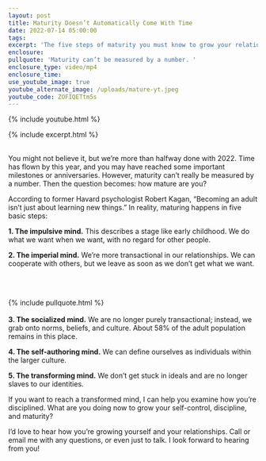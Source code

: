 ```yaml
---
layout: post
title: Maturity Doesn’t Automatically Come With Time
date: 2022-07-14 05:00:00
tags:
excerpt: 'The five steps of maturity you must know to grow your relationships. '
enclosure:
pullquote: 'Maturity can’t be measured by a number. '
enclosure_type: video/mp4
enclosure_time:
use_youtube_image: true
youtube_alternate_image: /uploads/mature-yt.jpeg
youtube_code: ZOFIQETtm5s
---
```

{% include youtube.html %}

{% include excerpt.html %}<br>&nbsp;

You might not believe it, but we’re more than halfway done with 2022. Time has flown by this year, and you may have reached some important milestones or anniversaries. However, maturity can’t really be measured by a number. Then the question becomes: how mature are you?&nbsp;

According to former Havard psychologist Robert Kagan, “Becoming an adult isn’t just about learning new things.” In reality, maturing happens in five basic steps:

**1\. The impulsive mind.** This describes a stage like early childhood. We do what we want when we want, with no regard for other people.&nbsp;

**2\. The imperial mind.** We’re more transactional in our relationships. We can cooperate with others, but we leave as soon as we don’t get what we want.<br>&nbsp;

&nbsp;

{% include pullquote.html %}<br><br>**3\. The socialized mind.** We are no longer purely transactional; instead, we grab onto norms, beliefs, and culture. About 58% of the adult population remains in this place.&nbsp;

**4\. The self-authoring mind.** We can define ourselves as individuals within the larger culture.&nbsp;

**5\. The transforming mind.** We don’t get stuck in ideals and are no longer slaves to our identities.

If you want to reach a transformed mind, I can help you examine how you’re disciplined. What are you doing now to grow your self-control, discipline, and maturity?&nbsp;

I’d love to hear how you’re growing yourself and your relationships. Call or email me with any questions, or even just to talk. I look forward to hearing from you\!&nbsp;
